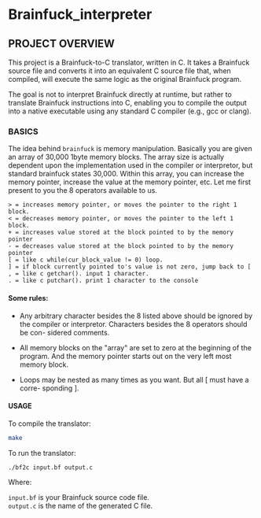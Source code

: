 # Brainfuck_interpreter

## PROJECT OVERVIEW

This project is a Brainfuck-to-C translator, written in C. It takes a Brainfuck source file and converts it into an equivalent C source file that, when compiled, will execute the same logic as the original Brainfuck program.

The goal is not to interpret Brainfuck directly at runtime, but rather to translate Brainfuck instructions into C, enabling you to compile the output into a native executable using any standard C compiler (e.g., gcc or clang).

### BASICS

The idea behind `brainfuck` is memory manipulation. Basically you are given an array of 30,000 1byte memory blocks. The array size is actually dependent upon the implementation used in the compiler or interpretor, but standard brainfuck states 30,000. Within this array, you can increase the memory pointer, increase the value at the memory pointer, etc. Let me first present to you the 8 operators available to us.

```brainfuck
> = increases memory pointer, or moves the pointer to the right 1 block.
< = decreases memory pointer, or moves the pointer to the left 1 block.
+ = increases value stored at the block pointed to by the memory pointer
- = decreases value stored at the block pointed to by the memory pointer
[ = like c while(cur_block_value != 0) loop.
] = if block currently pointed to's value is not zero, jump back to [
, = like c getchar(). input 1 character.
. = like c putchar(). print 1 character to the console
```

#### Some rules:

- Any arbitrary character besides the 8 listed above should be ignored by the
compiler or interpretor. Characters besides the 8 operators should be con-
sidered comments.

- All memory blocks on the "array" are set to zero at the beginning of the
program. And the memory pointer starts out on the very left most memory
block.

- Loops may be nested as many times as you want. But all [ must have a corre-
sponding ].

#### USAGE

To compile the translator:

```sh
make
```

To run the translator:

```sh
./bf2c input.bf output.c
```

Where:

`input.bf` is your Brainfuck source code file. <br>
`output.c` is the name of the generated C file.

